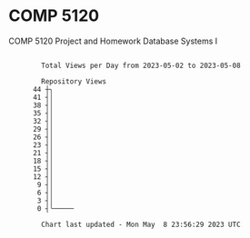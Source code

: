 # COMP 5120
COMP 5120 Project and Homework 
Database Systems I

```

        Total Views per Day from 2023-05-02 to 2023-05-08

        Repository Views
      44 ┼╮
      41 ┤│
      38 ┤│
      35 ┤│
      32 ┤│
      29 ┤│
      26 ┤│
      23 ┤│
      21 ┤│
      18 ┤│
      15 ┤│
      12 ┤│
       9 ┤│
       6 ┤│
       3 ┤│
       0 ┤╰─────

        Chart last updated - Mon May  8 23:56:29 2023 UTC
        
```
